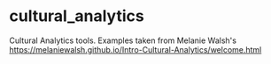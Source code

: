 # cultural_analytics
Cultural Analytics tools. Examples taken from Melanie Walsh's https://melaniewalsh.github.io/Intro-Cultural-Analytics/welcome.html
